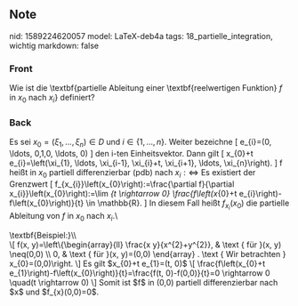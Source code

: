 ## Note
nid: 1589224620057
model: LaTeX-deb4a
tags: 18_partielle_integration, wichtig
markdown: false

### Front
Wie ist die \textbf{partielle Ableitung einer \textbf{reelwertigen Funktion} $f$ in $x_0$ nach $x_i$} definiert?

### Back
Es sei $x_{0}=\left(\xi_{1}, \ldots, \xi_{n}\right) \in D$ und $i \in\{1, \ldots, n\} .$ Weiter bezeichne
\[
e_{i}=(0, \ldots, 0,1,0, \ldots, 0)
\]
den i-ten Einheitsvektor. Dann gilt
\[
x_{0}+t e_{i}=\left(\xi_{1}, \ldots, \xi_{i-1}, \xi_{i}+t, \xi_{i+1}, \ldots, \xi_{n}\right).
\]
f heißt in $x_{0}$ partiell differenzierbar (pdb) nach $x_{i}: \Longleftrightarrow$ Es existiert der Grenzwert
\[
f_{x_{i}}\left(x_{0}\right):=\frac{\partial f}{\partial x_{i}}\left(x_{0}\right):=\lim _{t \rightarrow 0} \frac{f\left(x_{0}+t e_{i}\right)-f\left(x_{0}\right)}{t} \in \mathbb{R}.
\]
In diesem Fall heißt $f_{x_{i}}\left(x_{0}\right)$ die partielle Ableitung von $f$ in $x_{0}$ nach $x_{i}$.\\<div>
</div><div>\textbf{Beispiel:}\\</div><div>\[
f(x, y)=\left\{\begin{array}{ll}
\frac{x y}{x^{2}+y^{2}}, & \text { für }(x, y) \neq(0,0) \\
0, & \text { für }(x, y)=(0,0)
\end{array} . \text { Wir betrachten } x_{0}=(0,0)\right.
\]
Es gilt $x_{0}+t e_{1}=(t, 0)$
\[
\frac{f\left(x_{0}+t e_{1}\right)-f\left(x_{0}\right)}{t}=\frac{f(t, 0)-f(0,0)}{t}=0 \rightarrow 0 \quad(t \rightarrow 0)
\]
Somit ist $f$ in (0,0) partiell differenzierbar nach $x$ und $f_{x}(0,0)=0$.
</div>
